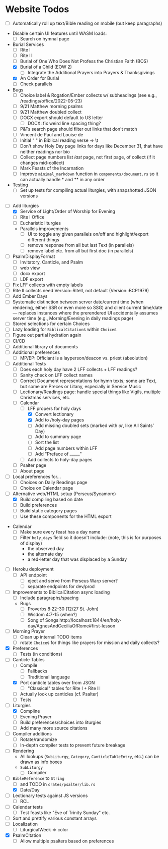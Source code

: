 Website Todos
=============

- [ ] Automatically roll up text/Bible reading on mobile (but keep paragraphs)
- Disable certain UI features until WASM loads:
  - [ ] Search on hymnal page
- Burial Services
  - [ ] Rite I
  - [ ] Rite II
  - [ ] Burial of One Who Does Not Profess the Christian Faith (BOS)
  - [x] Burial of a Child (EOW 2)
    - [ ] Integrate the Additional Prayers into Prayers & Thanksgivings
  - [x] An Order for Burial
  - [ ] Check parallels
- Bugs
  - [ ] Choice label & Rogation/Ember collects w/ subheadings (see e.g., /readings/office/2022-05-23)
  - [ ] 9/21 Matthew morning psalms
  - [ ] 9/21 Matthew doubled collect
  - [ ] DOCX export should default to US letter
    - [ ] DOCX: fix weird line spacing thing?
  - [ ] P&Ts search page should filter out links that don't match
  - [ ] Vincent de Paul and Louise de
  - [ ] Initial "  " in Biblical reading verse => \t
  - [ ] Don't show Holy Day page links for days like December 31, that have neither readings nor bio
  - [ ] Collect page numbers list *last* page, not first page, of collect (if it changes mid-collect)
  - [ ] Mark Feasts of the Incarnation 
  - [ ] Improve `minimal_markdown` function in `components/document.rs` so it can actually handle * and ** in any order
- Testing
  - [ ] Set up tests for compiling actual liturgies, with snapshotted JSON versions
- [ ] Add liturgies
  - [x] Service of Light/Order of Worship for Evening
  - [ ] Rite I Office
  - [ ] Eucharistic liturgies
  - Parallels improvements
    - [ ] UI to toggle any given parallels on/off and highlight/export different things
    - [ ] remove response from all but last Text (in parallels)
    - [ ] remove label etc. from all but first doc (in parallels)
- [ ] PsalmDisplayFormat
  - [ ] Invitatory, Canticle, and Psalm
  - [ ] web view
  - [ ] docx export
  - [ ] LDF export
- [ ] Fix LFF collects with empty labels
- [ ] Rite II collects need Version::RiteII, not default (Version::BCP1979)
- [ ] Add Ember Days
- [ ] Systematic distinction between server date/current time (when rendering, either SSR or even more so SSG) and client current time/date — replaces instances where the prerendered UI accidentally assumes server time (e.g., Morning/Evening in daily readings page)
- [ ] Stored selections for certain Choices
- [ ] Lazy loading for `BiblicalCitation`s within `Choice`s
- [ ] Figure out partial hydration again
- [ ] CI/CD
- [ ] Additional library of documents
- [ ] Additional preferences
  - [ ] MP/EP: Officiant is a layperson/deacon vs. priest (absolution)
- [ ] Additional Tests
	- [ ] Does each holy day have 2 LFF collects + LFF readings?
  - [ ] Sanity check on LFF collect names
  - [ ] Correct Document representations for hymn texts; some are Text, but some are Preces or Litany, especially in Service Music
  - [ ] Lectionary/Readings page: handle special things like Vigils, multiple Christmas services, etc.
  - [ ] Calendar
    - [ ] LFF propers for holy days
      - [x] Convert lectionary
      - [x] Add to /holy-day pages
      - [ ] Add missing doubled sets (marked with *or*, like All Saints’ Day)
      - [ ] Add to summary page
      - [ ] Sort the list
      - [ ] Add page numbers within LFF
      - [ ] Add "Preface of _____"
    - [ ] Add collects to holy-day pages
  - [ ] Psalter page
  - [ ] About page
- [ ] Local preferences for...
  - [ ] Choices on Daily Readings page
  - [ ] Choice on Calendar page
- [ ] Alternative web/HTML setup (Perseus/Sycamore)
  - [x] Build compiling based on date
  - [ ] Build preferences
  - [ ] Build static category pages
  - [ ] Use these components for the HTML export
- Calendar 
  - [ ] Make sure every feast has a day name
  - [ ] Filter `holy_days` field so it doesn't include: (note, this is for purposes of display)
    - the observed day
    - the alternate day
    - a red-letter day that was displaced by a Sunday
- [ ] Heroku deployment
  - [ ] API endpoint
    - [ ] eject and serve from Perseus Warp server?
    - [ ] separate endpoints for dev/prod 
- [ ] Improvements to BiblicalCitation async loading
  - [ ] Include paragraphs/spacing
  - Bugs
    - [ ] Proverbs 8:22-30 (12/27 St. John)
    - [ ] Wisdom 4:7-15 (when?)
    - [ ] Song of Songs http://localhost:1844/en/holy-day/AgnesAndCeciliaOfRome#first-lesson
- [ ] Morning Prayer
  - [ ] Clean up internal TODO items
  - [ ] rotate `Choice`s for things like prayers for mission and daily collects?
- [x] Preferences
  - [ ] Tests (in conditions)
- [ ] Canticle Tables
  - [ ] Compile
    - [ ] Fallbacks
    - [ ] Traditional language
  - [x] Port canticle tables over from JSON
    - [ ] "Classical" tables for Rite I + Rite II
  - [ ] Actually look up canticles (cf. Psalter)
  - [ ] Tests
- [ ] Liturgies
  - [x] Compline
  - [ ] Evening Prayer
  - [ ] Build preferences/choices into liturgies
  - [ ] Add many more source citations
- [ ] Compiler additions
  - [ ] Rotate/randomize
  - [ ] In-depth compiler tests to prevent future breakage
- [ ] Rendering
  - All lookups (`SubLiturgy`, `Category`, `CanticleTableEntry`, etc.) can be drawn as info boxes
  - `SubLiturgy`
    - [ ] Compiler
- [ ] `BibleReference` to `String`
  - [ ] and TODO in `crates/psalter/lib.rs`
  - [x] Date/Day
- [ ] Lectionary tests against JS versions
  - [ ] RCL
- [ ] Calendar tests
  - [ ] Test feasts like "Eve of Trinity Sunday" etc.
- [ ] Sort and prettify various constant arrays
- [ ] Localization
  - [ ] LiturgicalWeek => color
- [x] PsalmCitation
  - [ ] Allow multiple psalters based on preferences